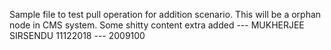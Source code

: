 Sample file to test pull operation for addition scenario. This will be a orphan node in CMS system.
Some shitty content extra added --- MUKHERJEE SIRSENDU 11122018 --- 2009100
